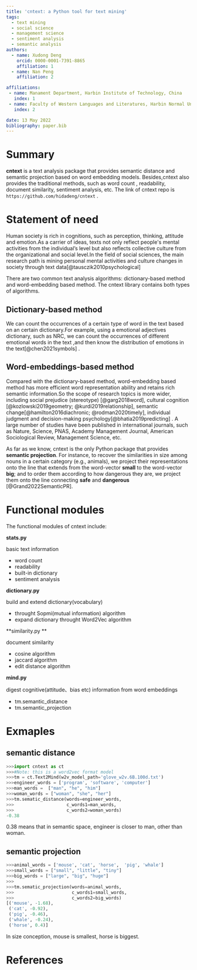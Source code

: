 ```yaml
---
title: 'cntext: a Python tool for text mining'
tags:
  - text mining
  - social science
  - management science
  - sentiment analysis
  - semantic analysis
authors:
  - name: Xudong Deng 
    orcid: 0000-0001-7391-8865
    affiliation: 1
  - name: Nan Peng 
    affiliation: 2

affiliations:
 - name: Manament Department, Harbin Institute of Technology, China
   index: 1
 - name: Faculty of Western Languages and Literatures, Harbin Normal Uninversity, China
   index: 2

date: 13 May 2022
bibliography: paper.bib
---
```


# Summary

**cntext** is a text analysis package that provides semantic distance and semantic projection based on word embedding models. Besides,cntext also provides the traditional methods, such as word count , readability, document similarity, sentiment analysis, etc. The link of cntext repo is ``https://github.com/hidadeng/cntext`` .







# Statement of need

Human society is rich in cognitions, such as perception, thinking, attitude and emotion.As a carrier of ideas, texts not only reflect people's mental activities from the individual’s level but also reflects collective culture from the organizational and social level.In the field of social sciences, the main research path is mining personal mental activities and culture changes in society through text data[@tausczik2010psychological]



There are two common text analysis algorithms: dictionary-based method and word-embedding based method. The cntext library contains both types of algorithms.



## Dictionary-based method

We can count the occurrences of a certain type of word in the text based on an certain dictionary.For example,  using a emotional adjectives dictionary, such as NRC, we can count the occurrences of different emotional words in the text ,and then know the distribution of emotions in the text[@chen2021symbols] .



## Word-embeddings-based method

Compared with the dictionary-based method, word-embedding based method has more efficient word representation ability and retains rich semantic information.So the scope of research topics is more wider, including social prejudice (stereotype) [@garg2018word], cultural cognition [@kozlowski2019geometry; @kurdi2019relationship], semantic change[@hamilton2016diachronic; @rodman2020timely], individual judgment and decision-making psychology[@bhatia2019predicting] .  A large number of studies have been published in international journals, such as Nature, Science, PNAS, Academy Management Journal, American Sociological Review, Management Science, etc.



As far as we know, cntext is the only Python package that provides **semantic projection**. For instance, to recover the similarities in size among nouns in a certain category (e.g., animals), we project their representations onto the line that extends from the word-vector **small** to the word-vector **big**; and to order them according to how dangerous they are, we project them onto the line connecting **safe** and **dangerous** [@Grand2022SemanticPR].



# Functional modules

The functional modules of cntext include:

**stats.py**

basic text information

  -  word count
  -  readability
  -  built-in dictionary
  -  sentiment analysis

**dictionary.py**

 build and extend dictionary(vocabulary)

  -  throught Sopmi(mutual information) algorithm
  -  expand dictionary throught Word2Vec algorithm

**similarity.py  **

document similarity

  -  cosine algorithm
  -  jaccard algorithm
  -  edit distance algorithm

**mind.py** 

digest cognitive(attitude、bias etc) information from word embeddings

  -  tm.semantic_distance
  -  tm.semantic_projection

  

# Exmaples
## semantic distance

```python
>>>import cntext as ct
>>>#Note: this is a word2vec format model
>>>tm = ct.Text2Mind(w2v_model_path='glove_w2v.6B.100d.txt')
>>>engineer_words = ['program', 'software', 'computer']
>>>man_words =  ["man", "he", "him"]
>>>woman_words = ["woman", "she", "her"]
>>>tm.sematic_distance(words=engineer_words, 
>>>                    c_words1=man_words, 
>>>                    c_words2=woman_words)
-0.38
```


0.38 means that in semantic space, engineer is closer to man, other than woman.


## semantic projection


```python
>>>animal_words = ['mouse', 'cat', 'horse',  'pig', 'whale']
>>>small_words = ["small", "little", "tiny"]
>>>big_words = ["large", "big", "huge"]
>>>
>>>tm.sematic_projection(words=animal_words, 
>>>                      c_words1=small_words, 
>>>                      c_words2=big_words)
[('mouse', -1.68),
 ('cat', -0.92),
 ('pig', -0.46),
 ('whale', -0.24),
 ('horse', 0.4)]
```


In size conception, mouse is smallest, horse is biggest.





# References
